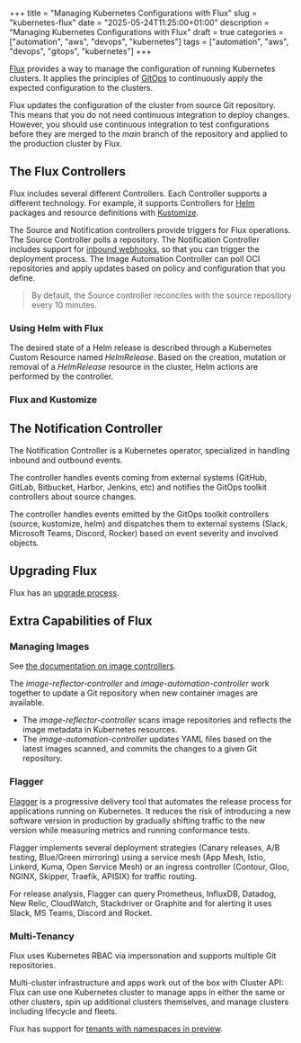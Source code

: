 +++
title = "Managing Kubernetes Configurations with Flux"
slug = "kubernetes-flux"
date = "2025-05-24T11:25:00+01:00"
description = "Managing Kubernetes Configurations with Flux"
draft = true
categories = ["automation", "aws", "devops", "kubernetes"]
tags = ["automation", "aws", "devops", "gitops", "kubernetes"]
+++

[Flux](https://fluxcd.io/flux/) provides a way to manage the configuration of running Kubernetes clusters. It applies the principles of [GitOps](https://www.gitops.tech/) to continuously apply the expected configuration to the clusters.

Flux updates the configuration of the cluster from source Git repository. This means that you do not need continuous integration to deploy changes. However, you should use continuous integration to test configurations before they are merged to the _main_ branch of the repository and applied to the production cluster by Flux.

## The Flux Controllers

Flux includes several different Controllers. Each Controller supports a different technology. For example, it supports Controllers for [Helm](https://helm.sh) packages and resource definitions with [Kustomize](https://kustomize.io/).

The Source and Notification controllers provide triggers for Flux operations. The Source Controller polls a repository. The Notification Controller includes support for [inbound webhooks](https://fluxcd.io/flux/guides/webhook-receivers/), so that you can trigger the deployment process. The Image Automation Controller can poll OCI repositories and apply updates based on policy and configuration that you define.

> By default, the Source controller reconciles with the source repository every 10 minutes.

### Using Helm with Flux

The desired state of a Helm release is described through a Kubernetes Custom Resource named _HelmRelease_. Based on the creation, mutation or removal of a _HelmRelease_ resource in the cluster, Helm actions are performed by the controller.

### Flux and Kustomize

## The Notification Controller

The Notification Controller is a Kubernetes operator, specialized in handling inbound and outbound events.

The controller handles events coming from external systems (GitHub, GitLab, Bitbucket, Harbor, Jenkins, etc) and notifies the GitOps toolkit controllers about source changes.

The controller handles events emitted by the GitOps toolkit controllers (source, kustomize, helm) and dispatches them to external systems (Slack, Microsoft Teams, Discord, Rocker) based on event severity and involved objects.

## Upgrading Flux

Flux has an [upgrade process](https://fluxcd.io/flux/installation/upgrade/).

## Extra Capabilities of Flux

### Managing Images

See [the documentation on image controllers](https://fluxcd.io/flux/components/image/).

The _image-reflector-controller_ and _image-automation-controller_ work together to update a Git repository when new container images are available.

- The _image-reflector-controller_ scans image repositories and reflects the image metadata in Kubernetes resources.
- The _image-automation-controller_ updates YAML files based on the latest images scanned, and commits the changes to a given Git repository.

### Flagger

[Flagger](https://fluxcd.io/flagger/) is a progressive delivery tool that automates the release process for applications running on Kubernetes. It reduces the risk of introducing a new software version in production by gradually shifting traffic to the new version while measuring metrics and running conformance tests.

Flagger implements several deployment strategies (Canary releases, A/B testing, Blue/Green mirroring) using a service mesh (App Mesh, Istio, Linkerd, Kuma, Open Service Mesh) or an ingress controller (Contour, Gloo, NGINX, Skipper, Traefik, APISIX) for traffic routing.

For release analysis, Flagger can query Prometheus, InfluxDB, Datadog, New Relic, CloudWatch, Stackdriver or Graphite and for alerting it uses Slack, MS Teams, Discord and Rocket.

### Multi-Tenancy

Flux uses Kubernetes RBAC via impersonation and supports multiple Git repositories.

Multi-cluster infrastructure and apps work out of the box with Cluster API: Flux can use one Kubernetes cluster to manage apps in either the same or other clusters, spin up additional clusters themselves, and manage clusters including lifecycle and fleets.

Flux has support for [tenants with namespaces in preview](https://fluxcd.io/flux/cmd/flux_create_tenant/).
